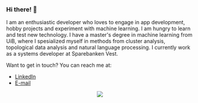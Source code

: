 ### Hi there! :wave:
I am an enthusiastic developer who loves to engage in app development, hobby projects and experiment with machine learning. I am hungry to learn and test new technology. I have a master's degree in machine learning from UiB, where I spesialized myself in methods from cluster analysis, topological data analysis and natural language processing. I currently work as a systems developer at Sparebanken Vest.

Want to get in touch? You can reach me at:
- [LinkedIn](https://www.linkedin.com/in/jonas-triki/)
- [E-mail](https://mailhide.io/e/4YYUBCWZ)

<div align="center">
  <img src="https://i.imgur.com/Y3Slwoh.gif">
</div>
